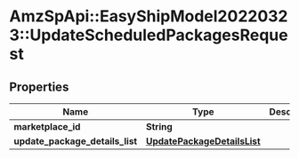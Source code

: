 # AmzSpApi::EasyShipModel20220323::UpdateScheduledPackagesRequest

## Properties
Name | Type | Description | Notes
------------ | ------------- | ------------- | -------------
**marketplace_id** | **String** |  | 
**update_package_details_list** | [**UpdatePackageDetailsList**](UpdatePackageDetailsList.md) |  | 

